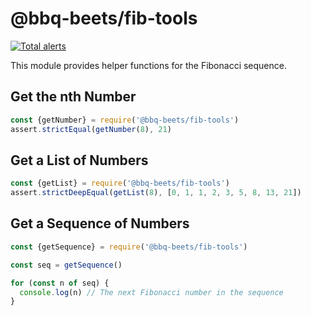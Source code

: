 # @bbq-beets/fib-tools

[![Total alerts](https://img.shields.io/lgtm/alerts/g/Affraes-Organisation/fib-tools.svg?logo=lgtm&logoWidth=18)](https://lgtm.com/projects/g/Affraes-Organisation/fib-tools/alerts/)

This module provides helper functions for the Fibonacci sequence.

## Get the nth Number

```javascript
const {getNumber} = require('@bbq-beets/fib-tools')
assert.strictEqual(getNumber(8), 21)
```

## Get a List of Numbers

```javascript
const {getList} = require('@bbq-beets/fib-tools')
assert.strictDeepEqual(getList(8), [0, 1, 1, 2, 3, 5, 8, 13, 21])
```

## Get a Sequence of Numbers

```javascript
const {getSequence} = require('@bbq-beets/fib-tools')

const seq = getSequence()

for (const n of seq) {
  console.log(n) // The next Fibonacci number in the sequence
}
```
